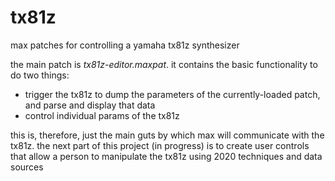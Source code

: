 # tx81z
max patches for controlling a yamaha tx81z synthesizer

the main patch is *tx81z-editor.maxpat*. it contains the basic functionality to do two things:
* trigger the tx81z to dump the parameters of the currently-loaded patch, and parse and display that data
* control individual params of the tx81z

this is, therefore, just the main guts by which max will communicate with the tx81z. the next part of this project (in progress) is to create user controls that allow a person to manipulate the tx81z using 2020 techniques and data sources
